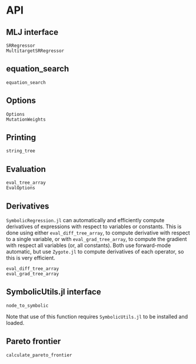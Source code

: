 # API

## MLJ interface

```@docs
SRRegressor
MultitargetSRRegressor
```

## equation_search

```@docs
equation_search
```

## Options

```@docs
Options
MutationWeights
```

## Printing

```@docs
string_tree
```

## Evaluation

```@docs
eval_tree_array
EvalOptions
```

## Derivatives

`SymbolicRegression.jl` can automatically and efficiently compute derivatives
of expressions with respect to variables or constants. This is done using
either `eval_diff_tree_array`, to compute derivative with respect to a single
variable, or with `eval_grad_tree_array`, to compute the gradient with respect
all variables (or, all constants). Both use forward-mode automatic, but use
`Zygote.jl` to compute derivatives of each operator, so this is very efficient.

```@docs
eval_diff_tree_array
eval_grad_tree_array
```

## SymbolicUtils.jl interface

```@docs
node_to_symbolic
```

Note that use of this function requires `SymbolicUtils.jl` to be installed and loaded.

## Pareto frontier

```@docs
calculate_pareto_frontier
```
